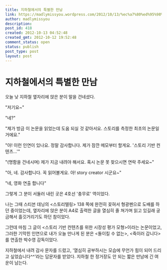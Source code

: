 ```yaml
---
title: 지하철에서의 특별한 만남
link: https://madlymissyou.wordpress.com/2012/10/13/%ec%a7%80%ed%95%98%ec%b2%a0%ec%97%90%ec%84%9c%ec%9d%98-%ed%8a%b9%eb%b3%84%ed%95%9c-%eb%a7%8c%eb%82%a8/
author: madlymissyou
description: 
post_id: 418
created: 2012-10-13 04:52:48
created_gmt: 2012-10-12 19:52:48
comment_status: open
status: publish
post_type: post
layout: post
---
```


# 지하철에서의 특별한 만남

오늘 낮 지하철 옆자리에 앉은 분이 말을 건네셨다.

"저기요~"

"네?"

"제가 방금 이 논문을 읽었는데 도움 되실 것 같아서요. 스토리를 측정한 최초의 논문일 거에요."

"아! 이런 인연이 있나요. 정말 감사합니다. 제가 잠깐 메모부터 할게요. '스토리 기반 컨텐츠...'"

"(명함을 건네시며) 제가 지금 내려야 해서요. 혹시 논문 못 찾으시면 연락 주세요~"

"아, 네. 감사합니다. 꼭 읽어볼게요. 아! story creator 시군요~"

"네, 영화 연출 합니다"

그렇게 그 분이 서둘러 내린 곳은 4호선 '충무로' 역이었다.

나는 그때 스티븐 데닝의 <스토리텔링> 138 쪽에 완전히 꽂혀서 형광펜으로 도배를 하던 중이었는데, 옆자리에 앉은 분이 A4로 출력한 글을 열심히 줄 쳐가며 읽고 있길래 궁금해서 흘깃거리기도 하던 참이었다.

그런데 마침 그 글이 <스토리 기반 컨텐츠를 위한 시장성 평가 모형>이라는 논문이었고, 그러한 기막힌 인연으로 내가 오늘 만나게 된 분은 <돌이킬 수 없는>, <죽이러 갑니다>를 연출한 박수영 감독이었다.

지하철에서 내려 감사 문자를 드렸고, '열심히 공부하시는 모습에 무언가 힘이 되어 드리고 싶었습니다^^'라는 답문자를 받았다. 지하철 한 정거장도 안 되는 짧은 만남에 긴 여운이 남는다.